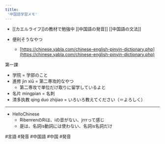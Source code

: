 ```yaml
---
title:
 '中国語学習メモ'
---
```


- [[カエルライフ]]の教材で勉強中
[[中国語の発音]]
[[中国語の文法]]

- 便利そうなやつ
    - [https://chinese.yabla.com/chinese-english-pinyin-dictionary.php](https://chinese.yabla.com/chinese-english-pinyin-dictionary.php)

第一課
- 学院 = 学部のこと
- 進修 jìn xiū = 第二専攻的なやつ
    - 第二専攻で単位だけ取りに留学しているよと
- 名片 mingpian = 名刺
- 清多执教 qing duo zhijiao = いろいろ教えてください（＝よろしく）

---
- HelloChinese
    - RibenrenのRiは、iの音がない、jrrrって感じ
    - 是は、名詞is動詞には使わない、名詞is名詞だけ

#言語 #発音 #中国語 #中国 #発音